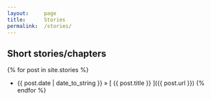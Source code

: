 ```yaml
---
layout:     page
title:      Stories
permalink:  /stories/
---
```


## Short stories/chapters

{% for post in site.stories %}
  * {{ post.date | date_to_string }} &raquo; [ {{ post.title }} ]({{ post.url }})
{% endfor %}
